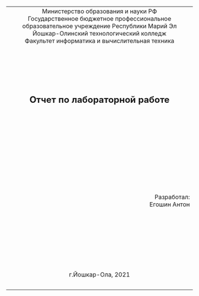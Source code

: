 <table style="width: 100%;">
  <tr>
    <td style="text-align: center; border: none;">
    Министерство образования и науки РФ<br>
Государственное бюджетное профессиональное образовательное учреждение Республики Марий Эл<br>
Йошкар-Олинский технологический колледж<br>
Факультет информатика и вычислительная техника<br><br>
</td><br>
	
  </tr>
  <tr>
    <td style="text-align: center; border: none; height: 15em;"><h2>Отчет по лабораторной работе</h2></td>
  </tr>
  <tr>
    <td style="text-align: right; border: none; height: 20em;">
      Разработал:<br/>
      Егошин Антон
    </td>
  </tr>
  <tr>
    <td style="text-align: center; border: none; height: 5em;">
    г.Йошкар-Ола, 2021</td>
  </tr>
</table>
